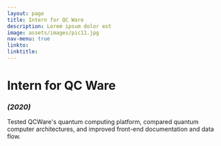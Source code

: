 ```yaml
---
layout: page
title: Intern for QC Ware
description: Lorem ipsum dolor est
image: assets/images/pic11.jpg
nav-menu: true
linkto: 
linktitle: 
---
```


# Intern for QC Ware
### *(2020)*

Tested QCWare's quantum computing platform, compared quantum computer architectures, and improved front-end documentation and data flow.